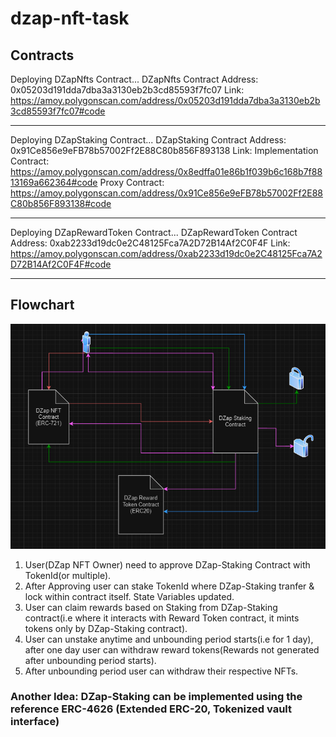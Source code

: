 # dzap-nft-task

## Contracts

Deploying DZapNfts Contract...
DZapNfts Contract Address: 0x05203d191dda7dba3a3130eb2b3cd85593f7fc07
Link: https://amoy.polygonscan.com/address/0x05203d191dda7dba3a3130eb2b3cd85593f7fc07#code

---

Deploying DZapStaking Contract...
DZapStaking Contract Address: 0x91Ce856e9eFB78b57002Ff2E88C80b856F893138
Link:
Implementation Contract: https://amoy.polygonscan.com/address/0x8edffa01e86b1f039b6c168b7f8813169a662364#code
Proxy Contract: https://amoy.polygonscan.com/address/0x91Ce856e9eFB78b57002Ff2E88C80b856F893138#code

---

Deploying DZapRewardToken Contract...
DZapRewardToken Contract Address: 0xab2233d19dc0e2C48125Fca7A2D72B14Af2C0F4F
Link: https://amoy.polygonscan.com/address/0xab2233d19dc0e2C48125Fca7A2D72B14Af2C0F4F#code

---


## Flowchart
![Flowchart](image.png)

1. User(DZap NFT Owner) need to approve DZap-Staking Contract with TokenId(or multiple).
2. After Approving user can stake TokenId where DZap-Staking tranfer & lock within contract itself. State Variables updated.
3. User can claim rewards based on Staking from DZap-Staking contract(i.e where it interacts with Reward Token contract, it mints tokens only by DZap-Staking contract).
4. User can unstake anytime and unbounding period starts(i.e for 1 day), after one day user can withdraw reward tokens(Rewards not generated after unbounding period starts).
5. After unbounding period user can withdraw their respective NFTs.

### Another Idea: DZap-Staking can be implemented using the reference ERC-4626 (Extended ERC-20, Tokenized vault interface) 
